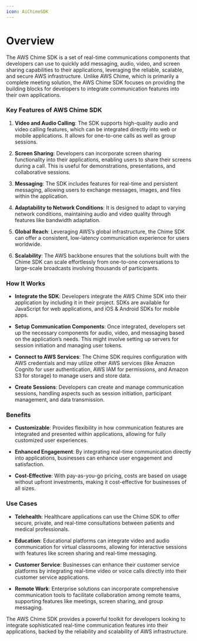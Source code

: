 ```yaml
---
icon: AiChimeSDK
---
```

# Overview 

The AWS Chime SDK is a set of real-time communications components that developers can use to quickly add messaging, audio, video, and screen sharing capabilities to their applications, leveraging the reliable, scalable, and secure AWS infrastructure. Unlike AWS Chime, which is primarily a complete meeting solution, the AWS Chime SDK focuses on providing the building blocks for developers to integrate communication features into their own applications.

### Key Features of AWS Chime SDK

1. **Video and Audio Calling**: The SDK supports high-quality audio and video calling features, which can be integrated directly into web or mobile applications. It allows for one-to-one calls as well as group sessions.
    
2. **Screen Sharing**: Developers can incorporate screen sharing functionality into their applications, enabling users to share their screens during a call. This is useful for demonstrations, presentations, and collaborative sessions.
    
3. **Messaging**: The SDK includes features for real-time and persistent messaging, allowing users to exchange messages, images, and files within the application.
    
4. **Adaptability to Network Conditions**: It is designed to adapt to varying network conditions, maintaining audio and video quality through features like bandwidth adaptation.
    
5. **Global Reach**: Leveraging AWS’s global infrastructure, the Chime SDK can offer a consistent, low-latency communication experience for users worldwide.
    
6. **Scalability**: The AWS backbone ensures that the solutions built with the Chime SDK can scale effortlessly from one-to-one conversations to large-scale broadcasts involving thousands of participants.
    

### How It Works

- **Integrate the SDK**: Developers integrate the AWS Chime SDK into their application by including it in their project. SDKs are available for JavaScript for web applications, and iOS & Android SDKs for mobile apps.
    
- **Setup Communication Components**: Once integrated, developers set up the necessary components for audio, video, and messaging based on the application’s needs. This might involve setting up servers for session initiation and managing user tokens.
    
- **Connect to AWS Services**: The Chime SDK requires configuration with AWS credentials and may utilize other AWS services (like Amazon Cognito for user authentication, AWS IAM for permissions, and Amazon S3 for storage) to manage users and store data.
    
- **Create Sessions**: Developers can create and manage communication sessions, handling aspects such as session initiation, participant management, and data transmission.
    

### Benefits

- **Customizable**: Provides flexibility in how communication features are integrated and presented within applications, allowing for fully customized user experiences.
    
- **Enhanced Engagement**: By integrating real-time communication directly into applications, businesses can enhance user engagement and satisfaction.
    
- **Cost-Effective**: With pay-as-you-go pricing, costs are based on usage without upfront investments, making it cost-effective for businesses of all sizes.
    

### Use Cases

- **Telehealth**: Healthcare applications can use the Chime SDK to offer secure, private, and real-time consultations between patients and medical professionals.
    
- **Education**: Educational platforms can integrate video and audio communication for virtual classrooms, allowing for interactive sessions with features like screen sharing and real-time messaging.
    
- **Customer Service**: Businesses can enhance their customer service platforms by integrating real-time video or voice calls directly into their customer service applications.
    
- **Remote Work**: Enterprise solutions can incorporate comprehensive communication tools to facilitate collaboration among remote teams, supporting features like meetings, screen sharing, and group messaging.
    

The AWS Chime SDK provides a powerful toolkit for developers looking to integrate sophisticated real-time communication features into their applications, backed by the reliability and scalability of AWS infrastructure.